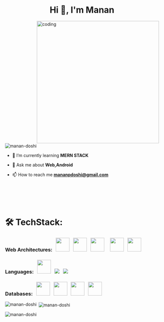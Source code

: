 <h1 align="center">Hi 👋, I'm Manan</h1>

<img align="right" alt="coding" width="400" src="https://media4.giphy.com/media/v1.Y2lkPTc5MGI3NjExYjY4MTRmYTdiZDYyNWU2NjAzMGNmNTA5MjZlMTUyZTVhYmRhOTBhNSZlcD12MV9pbnRlcm5hbF9naWZzX2dpZklkJmN0PWc/qgQUggAC3Pfv687qPC/giphy.gif">

<img src="https://komarev.com/ghpvc/?username=manan-doshi&label=Profile%20views&color=0e75b6&style=flat" alt="manan-doshi" />


- 🌱 I’m currently learning **MERN STACK**

- 💬 Ask me about **Web,Android**

- 📫 How to reach me **mananpdoshi@gmail.com**

<p align="left">
</p>

<br/>
<br/>
<br/>
<br/>

# 🛠 TechStack:

### Web Architectures: &nbsp; <code><img src="https://img.icons8.com/color/48/fa314a/html-5--v1.png" width="45px" /></code> &nbsp; <code><img src="https://img.icons8.com/color/48/fa314a/css3.png" width="45px" /></code> &nbsp; <code><img src="https://img.icons8.com/color/48/000000/javascript.png" width="45px" /></code> &nbsp; &nbsp; <code><img src="https://img.icons8.com/ultraviolet/40/000000/react.png" width="45px" /></code> &nbsp; <code><img src="https://img.icons8.com/color/48/fa314a/bootstrap.png" width="45px" /></code> &nbsp; 

### Languages: &nbsp; <code><img src="https://img.icons8.com/dusk/64/fa314a/java-coffee-cup-logo.png" width="45px" /></code> &nbsp; <code><img src="https://img.icons8.com/color/48/4a90e2/c-programming.png"/></code> &nbsp; <code><img src="https://img.icons8.com/color/48/4a90e2/c-plus-plus-logo.png"/></code> &nbsp;

### Databases: &nbsp; <code><img src="https://img.icons8.com/color/48/fa314a/oracle-logo.png" width="45px" /></code> &nbsp; <code><img src="https://img.icons8.com/color/48/fa314a/mongodb.png" width="45px" /></code> &nbsp; <code><img src="https://img.icons8.com/ios/50/4a90e2/mysql-logo.png" width="45px" /></code> &nbsp; <code><img src="https://upload.wikimedia.org/wikipedia/commons/thumb/2/29/Postgresql_elephant.svg/993px-Postgresql_elephant.svg.png" width="45px" /></code> &nbsp;


<p><img align="left" src="https://github-readme-stats.vercel.app/api/top-langs?username=manan-doshi&show_icons=true&locale=en&layout=compact" alt="manan-doshi" /></p>

<p>&nbsp;<img align="center" src="https://github-readme-stats.vercel.app/api?username=manan-doshi&show_icons=true&locale=en" alt="manan-doshi" /></p>

<p><img align="center" src="https://github-readme-streak-stats.herokuapp.com/?user=manan-doshi&" alt="manan-doshi" /></p>
